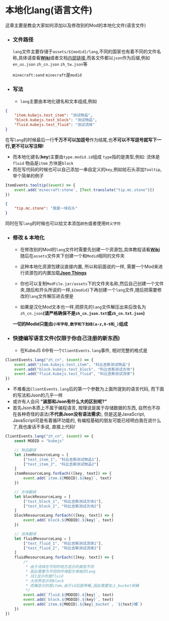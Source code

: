 # 本地化lang(语言文件)
这章主要是教会大家如何添加以及修改别的Mod的本地化文件(语言文件)

* ### 文件路径
  `lang`文件主要存储于`assets/${modid}/lang`,不同的国家也有着不同的文件名称,具体请查看[**Wiki**](https://zh.minecraft.wiki/w/语言)或者文档[内部链接](../Digression/LangFileNamingChart.md),而各文件都以`json`作为后缀,例如`en_us.json` `zh_cn.json` `zh_tw.json`等 

  `minecraft:sand` `minecraft`是`modid`

* ### 写法
  * `lang`主要由本地化键名和文本组成,例如
```json
{
    "item.kubejs.test_item": "测试物品",
    "block.kubejs.test_block": "测试物品",
    "fluid.kubejs.test_fluid": "测试流体"
}
```
  在写`lang`的时候最后一行**千万不可以加逗号**作为结尾,也**不可以不写逗号就写下一行,更不可以写注释!**
  * 而本地化键名(**key**)主要由`type.modid.id`组成
  `type`指的是类型,例如:
  流体是`fluid`
  物品是`item`
  方块是`block`
  * 而在写代码的时候也可以自己添加一串自定义的`key`,例如给石头添加`Tooltip`,举个简单的例子

```js
ItemEvents.tooltip((event) => {
	event.add('minecraft:stone', [Text.translate("tip.mc.stone")])
})
```

```json
{
    "tip.mc.stone": "我是一块石头"
}
```
  同时在写`lang`的时候也可以给文本添加`颜色`或者使用`转义字符`

* ### 修改 & 本地化
  * 在修改别的Mod的`lang`文件时需要先创建一个资源包,具体教程请看[**Wiki**](https://zh.minecraft.wiki/w/Tutorial:制作资源包)
  随后在`assets`文件夹下创建一个和`Modid`相同的文件夹
  
  * 这种本地化资源包建议直接内置, 所以和前面说的一样, 需要一个Mod来进行资源包的内置加载[**Json Things**](https://www.mcmod.cn/class/7734.html)

  * 你也可以复制`ModFile.jar/assets`下的文件夹名称,然后自己创建一个文件夹,随后和开头所说的一样,`${modid}`下再创建一个`lang`文件,随后把需要修改的`lang`文件解压进去便是
  * 如果是汉化Mod文本也一样,把原先的`lang`文件解压出来后改名为`zh_cn.json`**(请严格确保不是`zh_cn.json.txt`或`zh_cn.txt.json`)**

  **一切的Modid只能由`小写字母,数字和下划线(a-z,0-9和_)`组成**

* ### 快捷编写语言文件(仅限于你自己注册的新东西)
  * 在KubeJS 6中有一个`ClientEvents.lang`事件, 相对完整的格式是
```js
ClientEvents.lang("zh_cn", (event) => {
	event.add("item.kubejs.test_item", "科比吉斯测试物品")
	event.add("block.kubejs.test_block", "科比吉斯测试方块")
	event.add("fluid.kubejs.test_fluid", "科比吉斯测试流体")
})
```
  * 不难看出`ClientEvents.lang`后的第一个参数为上面所提到的语言代码, 而下面的写法和Json的几乎一样
  * 或许有人会问  **"誒那和Json有什么大的区别呢?"**
  * 首先Json本质上不属于编程语言, 按理说是属于存储数据的东西, 自然也不存在各种奇怪的语法(**不代表Json没有语法需求**), 但是这是JavaScript, JavaScript可是有着循环功能的, 有编程基础的朋友可能已经明白我在说什么了,我也废话不多说, 直接上代码!
```js
ClientEvents.lang("zh_cn", (event) => {
	const MODID = "kubejs"

	// 物品翻译
	let itemResourceLang = [
		["test_item_1", "科比吉斯测试物品1"],
		["test_item_2", "科比吉斯测试物品2"]
	]
	itemResourceLang.forEach(([key, text]) => {
		event.add(`item.${MODID}.${key}`, text)
	})

	// 方块翻译
	let blockResourceLang = [
		["test_block_1", "科比吉斯测试方块1"],
		["test_block_2", "科比吉斯测试方块2"]
	]
	blockResourceLang.forEach(([key, text]) => {
		event.add(`block.${MODID}.${key}`, text)
	})

	// 流体翻译
	let fluidResourceLang = [
		["test_fluid_1", "科比吉斯测试流体1"],
		["test_fluid_2", "科比吉斯测试流体2"]
	]
	fluidResourceLang.forEach(([key, text]) => {
		/*
		 * 由于流体在不同的地方显示的类型不同
		 * 因此需要为不同的环境配方单独的lang
		 * JEI显示的是fluid
		 * 大世界显示的block
		 * 而桶显示的是item,由于id后面带桶,因此需要加上_bucket和桶
		 */
		event.add(`fluid.${MODID}.${key}`, text)
		event.add(`block.${MODID}.${key}`, text)
		event.add(`item.${MODID}.${key}_bucket`, `${text}桶`)
	})
})
```